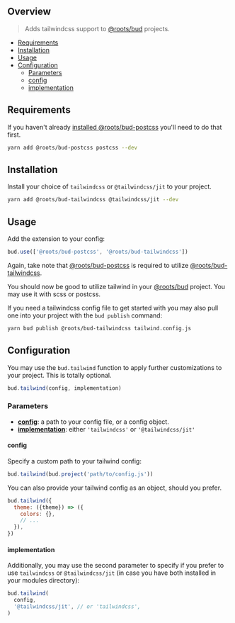 ## Overview

> Adds tailwindcss support to [@roots/bud](https://github.com/roots/bud/tree/stable/README.md) projects.

- [Requirements](#Requirements)
- [Installation](#Installation)
- [Usage](#usage)
- [Configuration](#configuration)
  - [Parameters](#parameters)
  - [config](#config)
  - [implementation](#implementation)

## Requirements

If you haven't already [installed @roots/bud-postcss]([[base]]/packages/@roots/bud-postcss/README.md) you'll need to do that first.

```sh
yarn add @roots/bud-postcss postcss --dev
```

## Installation

Install your choice of `tailwindcss` or `@tailwindcss/jit` to your project.

```sh
yarn add @roots/bud-tailwindcss @tailwindcss/jit --dev
```

## Usage

Add the extension to your config:

```js
bud.use(['@roots/bud-postcss', '@roots/bud-tailwindcss'])
```

Again, take note that [@roots/bud-postcss]([[base]]/packages/@roots/bud-postcss/README.md) is required to utilize [@roots/bud-tailwindcss]([[base]]/packages/@roots/bud-tailwindcss/README.md).

You should now be good to utilize tailwind in your [@roots/bud](https://github.com/roots/bud/tree/stable/README.md) project. You may use it with scss or postcss.

If you need a tailwindcss config file to get started with you may also pull one into your project with the `bud publish` command:

```sh
yarn bud publish @roots/bud-tailwindcss tailwind.config.js
```

## Configuration

You may use the `bud.tailwind` function to apply further customizations to your project. This is totally optional.

```js
bud.tailwind(config, implementation)
```

### Parameters

- [**config**](#config): a path to your config file, or a config object.
- [**implementation**](#implementation): either `'tailwindcss'` or `'@tailwindcss/jit'`

#### config

Specify a custom path to your tailwind config:

```js
bud.tailwind(bud.project('path/to/config.js'))
```

You can also provide your tailwind config as an object, should you prefer.

```js
bud.tailwind({
  theme: ({theme}) => ({
    colors: {},
    // ...
  }),
})
```

#### implementation

Additionally, you may use the second parameter to specify if you prefer to use `tailwindcss` or `@tailwindcss/jit` (in case you have both installed in your modules directory):

```js
bud.tailwind(
  config,
  '@tailwindcss/jit', // or 'tailwindcss',
)
```

